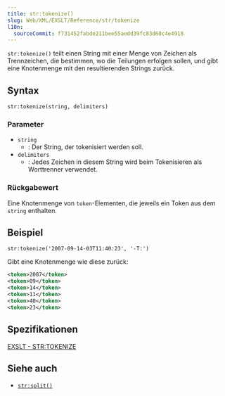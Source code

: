 ```yaml
---
title: str:tokenize()
slug: Web/XML/EXSLT/Reference/str/tokenize
l10n:
  sourceCommit: f731452fabde211bee55aedd39fc83d60c4e4918
---
```


`str:tokenize()` teilt einen String mit einer Menge von Zeichen als Trennzeichen, die bestimmen, wo die Teilungen erfolgen sollen, und gibt eine Knotenmenge mit den resultierenden Strings zurück.

## Syntax

```plain
str:tokenize(string, delimiters)
```

### Parameter

- `string`
  - : Der String, der tokenisiert werden soll.
- `delimiters`
  - : Jedes Zeichen in diesem String wird beim Tokenisieren als Worttrenner verwendet.

### Rückgabewert

Eine Knotenmenge von `token`-Elementen, die jeweils ein Token aus dem `string` enthalten.

## Beispiel

```plain
str:tokenize('2007-09-14-03T11:40:23', '-T:')
```

Gibt eine Knotenmenge wie diese zurück:

```xml
<token>2007</token>
<token>09</token>
<token>14</token>
<token>11</token>
<token>40</token>
<token>23</token>
```

## Spezifikationen

[EXSLT - STR:TOKENIZE](https://exslt.github.io/str/functions/tokenize/index.html)

## Siehe auch

- [`str:split()`](/de/docs/Web/XML/EXSLT/Reference/str/split)
